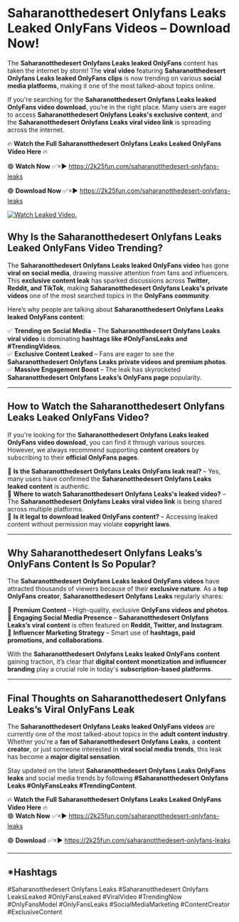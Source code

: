 # Saharanotthedesert Onlyfans Leaks Leaked OnlyFans Videos – Download Now!

The **Saharanotthedesert Onlyfans Leaks leaked OnlyFans** content has taken the internet by storm! The **viral video** featuring **Saharanotthedesert Onlyfans Leaks leaked OnlyFans clips** is now trending on various **social media platforms**, making it one of the most talked-about topics online.  

If you're searching for the **Saharanotthedesert Onlyfans Leaks leaked OnlyFans video download**, you’re in the right place. Many users are eager to access **Saharanotthedesert Onlyfans Leaks's exclusive content**, and the **Saharanotthedesert Onlyfans Leaks viral video link** is spreading across the internet.  

🔥 **Watch the Full Saharanotthedesert Onlyfans Leaks Leaked OnlyFans Video Here** 🔥  

🟢 **Watch Now** ✅=► https://2k25fun.com/saharanotthedesert-onlyfans-leaks

🟢 **Download Now** ✅=► https://2k25fun.com/saharanotthedesert-onlyfans-leaks

[![Watch Leaked Video.](https://miro.medium.com/v2/resize:fit:828/format:webp/1*cilzJN44JGOrTw9NJCrNHA.gif "Watch Leaked Video")](https://2k25fun.com/saharanotthedesert-onlyfans-leaks)

## **Why Is the Saharanotthedesert Onlyfans Leaks Leaked OnlyFans Video Trending?**  

The **Saharanotthedesert Onlyfans Leaks leaked OnlyFans video** has gone **viral on social media**, drawing massive attention from fans and influencers. This **exclusive content leak** has sparked discussions across **Twitter, Reddit, and TikTok**, making **Saharanotthedesert Onlyfans Leaks's private videos** one of the most searched topics in the **OnlyFans community**.  

Here’s why people are talking about **Saharanotthedesert Onlyfans Leaks leaked OnlyFans content**:  

✅ **Trending on Social Media** – The **Saharanotthedesert Onlyfans Leaks viral video** is dominating **hashtags like #OnlyFansLeaks and #TrendingVideos**.  
✅ **Exclusive Content Leaked** – Fans are eager to see the **Saharanotthedesert Onlyfans Leaks private videos and premium photos**.  
✅ **Massive Engagement Boost** – The leak has skyrocketed **Saharanotthedesert Onlyfans Leaks’s OnlyFans page** popularity.  

---

## **How to Watch the Saharanotthedesert Onlyfans Leaks Leaked OnlyFans Video?**  

If you're looking for the **Saharanotthedesert Onlyfans Leaks leaked OnlyFans video download**, you can find it through various sources. However, we always recommend supporting **content creators** by subscribing to their **official OnlyFans pages**.  

🔹 **Is the Saharanotthedesert Onlyfans Leaks OnlyFans leak real?** – Yes, many users have confirmed the **Saharanotthedesert Onlyfans Leaks leaked content** is authentic.  
🔹 **Where to watch Saharanotthedesert Onlyfans Leaks's leaked video?** – The **Saharanotthedesert Onlyfans Leaks viral video link** is being shared across multiple platforms.  
🔹 **Is it legal to download leaked OnlyFans content?** – Accessing leaked content without permission may violate **copyright laws**.  

---

## **Why Saharanotthedesert Onlyfans Leaks’s OnlyFans Content Is So Popular?**  

The **Saharanotthedesert Onlyfans Leaks leaked OnlyFans videos** have attracted thousands of viewers because of their **exclusive nature**. As a **top OnlyFans creator**, **Saharanotthedesert Onlyfans Leaks** regularly shares:  

📌 **Premium Content** – High-quality, exclusive **OnlyFans videos and photos**.  
📌 **Engaging Social Media Presence** – **Saharanotthedesert Onlyfans Leaks’s viral content** is often featured on **Reddit, Twitter, and Instagram**.  
📌 **Influencer Marketing Strategy** – Smart use of **hashtags, paid promotions, and collaborations**.  

With the **Saharanotthedesert Onlyfans Leaks leaked OnlyFans content** gaining traction, it’s clear that **digital content monetization and influencer branding** play a crucial role in today's **subscription-based platforms**.  

---

## **Final Thoughts on Saharanotthedesert Onlyfans Leaks’s Viral OnlyFans Leak**  

The **Saharanotthedesert Onlyfans Leaks leaked OnlyFans videos** are currently one of the most talked-about topics in the **adult content industry**. Whether you're a **fan of Saharanotthedesert Onlyfans Leaks**, a **content creator**, or just someone interested in **viral social media trends**, this leak has become a **major digital sensation**.  

Stay updated on the latest **Saharanotthedesert Onlyfans Leaks OnlyFans leaks** and social media trends by following **#Saharanotthedesert Onlyfans Leaks #OnlyFansLeaks #TrendingContent**.  

🔥 **Watch the Full Saharanotthedesert Onlyfans Leaks Leaked OnlyFans Video Here** 🔥  
🟢 **Watch Now** ✅=► https://2k25fun.com/saharanotthedesert-onlyfans-leaks

🟢 **Download** ✅=► https://2k25fun.com/saharanotthedesert-onlyfans-leaks

---

## *Hashtags
#Saharanotthedesert Onlyfans Leaks #Saharanotthedesert Onlyfans LeaksLeaked #OnlyFansLeaked #ViralVideo #TrendingNow #OnlyFansModel #OnlyFansLeaks #SocialMediaMarketing #ContentCreator #ExclusiveContent  